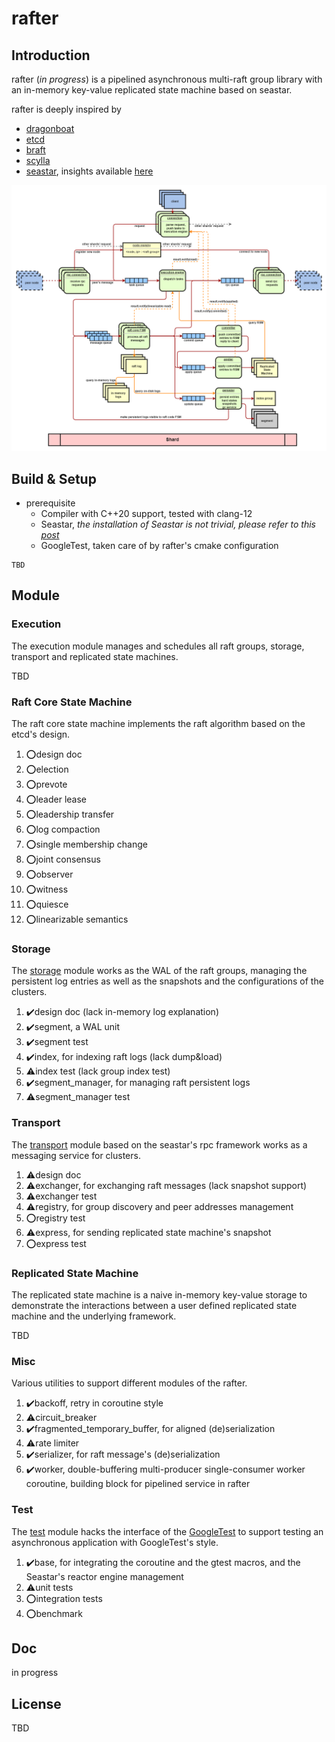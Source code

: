 # rafter

## Introduction

rafter (*in progress*) is a pipelined asynchronous multi-raft group library with an in-memory key-value replicated state machine based on seastar.

rafter is deeply inspired by

- [dragonboat](https://github.com/lni/dragonboat)
- [etcd](https://github.com/etcd-io/etcd)
- [braft](https://github.com/baidu/braft)
- [scylla](https://github.com/scylladb/scylla)
- [seastar](https://github.com/scylladb/seastar), insights
  available [here](https://github.com/JasonYuchen/notes/tree/master/seastar)

![rafter](rafter.drawio.png)

## Build & Setup

- prerequisite
    - Compiler with C++20 support, tested with clang-12
    - Seastar, *the installation of Seastar is not trivial, please refer to
      this [post](https://github.com/JasonYuchen/notes/blob/master/seastar/Setup.md)*
    - GoogleTest, taken care of by rafter's cmake configuration

```shell
TBD
```

## Module

### Execution

The execution module manages and schedules all raft groups, storage, transport and replicated state machines.

TBD

### Raft Core State Machine

The raft core state machine implements the raft algorithm based on the etcd's design.

1. ⭕design doc
2. ⭕election
3. ⭕prevote
4. ⭕leader lease
5. ⭕leadership transfer
6. ⭕log compaction
7. ⭕single membership change
8. ⭕joint consensus
9. ⭕observer
10. ⭕witness
11. ⭕quiesce
12. ⭕linearizable semantics

### Storage

The [storage](storage/README.md) module works as the WAL of the raft groups, managing the persistent log entries as well
as the snapshots and the configurations of the clusters.

1. ✔️design doc (lack in-memory log explanation)
2. ✔️segment, a WAL unit
3. ✔️segment test
4. ✔️index, for indexing raft logs (lack dump&load)
5. ⚠️index test (lack group index test)
6. ✔️segment_manager, for managing raft persistent logs
7. ⚠️segment_manager test

### Transport

The [transport](transport/README.md) module based on the seastar's rpc framework works as a messaging service for
clusters.

1. ⚠️design doc
2. ⚠️exchanger, for exchanging raft messages (lack snapshot support)
3. ⚠️exchanger test
4. ⚠️registry, for group discovery and peer addresses management
5. ⭕registry test
6. ⚠️express, for sending replicated state machine's snapshot
7. ⭕express test

### Replicated State Machine

The replicated state machine is a naive in-memory key-value storage to demonstrate the interactions between a user
defined replicated state machine and the underlying framework.

TBD

### Misc

Various utilities to support different modules of the rafter.

1. ✔️backoff, retry in coroutine style
2. ⚠️circuit_breaker
3. ✔️fragmented_temporary_buffer, for aligned (de)serialization
4. ⚠️rate limiter
5. ✔️serializer, for raft message's (de)serialization
6. ✔️worker, double-buffering multi-producer single-consumer worker coroutine, building block for pipelined service in
   rafter

### Test

The [test](test/README.md) module hacks the interface of the [GoogleTest](https://github.com/google/googletest) to
support testing an asynchronous application with GoogleTest's style.

1. ✔️base, for integrating the coroutine and the gtest macros, and the Seastar's reactor engine management
2. ⚠️unit tests
3. ⭕integration tests
4. ⭕benchmark

## Doc

in progress

## License

TBD
